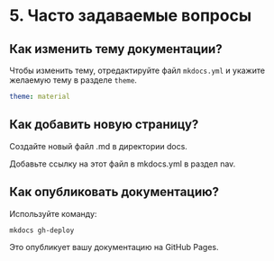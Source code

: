 # 5. Часто задаваемые вопросы

## Как изменить тему документации?

Чтобы изменить тему, отредактируйте файл `mkdocs.yml` и укажите желаемую тему в разделе `theme`.

```yaml
theme: material
```

## Как добавить новую страницу?

Создайте новый файл .md в директории docs.

Добавьте ссылку на этот файл в mkdocs.yml в раздел nav.

## Как опубликовать документацию?

Используйте команду:

```sh
mkdocs gh-deploy
```

Это опубликует вашу документацию на GitHub Pages.


